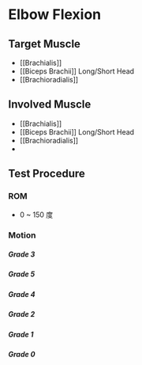 # Elbow Flexion
## Target Muscle
* [[Brachialis]]
* [[Biceps Brachii]] Long/Short Head  
* [[Brachioradialis]]  

## Involved Muscle
* [[Brachialis]]
* [[Biceps Brachii]] Long/Short Head  
* [[Brachioradialis]]
* 
## Test Procedure
### ROM
* 0 ~ 150 度
### Motion
##### Grade 3
##### Grade 5
##### Grade 4
##### Grade 2
##### Grade 1
##### Grade 0